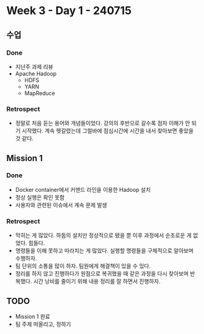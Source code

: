 # Week 3 - Day 1 - 240715

## 수업
### Done
- 지난주 과제 리뷰
- Apache Hadoop
    - HDFS
    - YARN
    - MapReduce

### Retrospect
- 정말로 처음 듣는 용어와 개념들이었다. 강의의 후반으로 갈수록 점차 이해가 안 되기 시작했다. 계속 헷갈렸는데 그럴바에 점심시간에 시간을 내서 찾아보면 좋았을 것 같다.


## Mission 1
### Done
- Docker container에서 커맨드 라인을 이용한 Hadoop 설치
- 정상 실행은 확인 못함
- 사용자와 관련된 이슈에서 계속 문제 발생

### Retrospect
- 막히는 게 많았다. 하둡의 설치만 정상적으로 됐을 뿐 이후 과정에서 순조로운 게 없었다. 힘들다.
- 명령들을 이해 못하고 따라치는 게 많았다. 실행할 명령들을 구체적으로 알아보며 수행하자.
- 팀 단위의 소통을 많이 하자. 팀원에게 해결책이 있을 수 있다.
- 정리를 하지 않고 진행하다가 원점으로 복귀했을 때 같은 과정을 다시 찾아보며 반복했다. 시간 낭비를 줄이기 위해 내용 정리를 잘 하면서 진행하자.

## TODO
- Mission 1 완료
- 팀 주제 떠올리고, 정하기